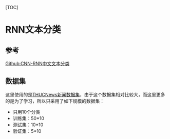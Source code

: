 [TOC]

# RNN文本分类

## 参考

[Github:CNN-RNN中文文本分类](https://github.com/gaussic/text-classification-cnn-rnn)

## 数据集

这里使用的是[THUCNews新闻数据集](http://thuctc.thunlp.org/)，由于这个数据集相对比较大，而这里更多的是为了学习，所以只采用了如下规模的数据集：

- 只用10个分类
- 训练集：50*10
- 测试集：10*10
- 验证集：5*10

